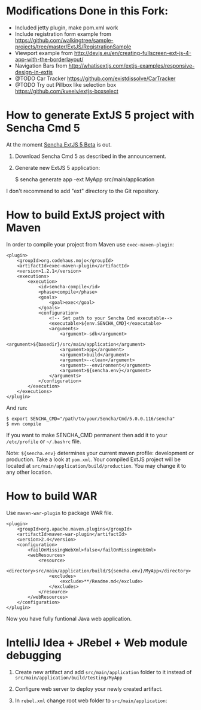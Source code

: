 # Modifications Done in this Fork:

* Included jetty plugin, make pom.xml work
* Include registration form example from https://github.com/walkingtree/sample-projects/tree/master/ExtJS/RegistrationSample
* Viewport example from http://devjs.eu/en/creating-fullscreen-ext-js-4-app-with-the-borderlayout/ 
* Navigation Bars from http://whatisextjs.com/extjs-examples/responsive-design-in-extjs
* @TODO Car Tracker https://github.com/existdissolve/CarTracker
* @TODO Try out Pillbox like selection box https://github.com/kveeiv/extjs-boxselect

# How to generate ExtJS 5 project with Sencha Cmd 5

At the moment [Sencha ExtJS 5 Beta](http://www.sencha.com/blog/announcing-public-beta-of-ext-js-5/) is out.

1. Download Sencha Cmd 5 as described in the announcement.
2. Generate new ExtJS 5 application:

    $ sencha generate app -ext MyApp src/main/application

I don't recommend to add "ext" directory to the Git repository.

# How to build ExtJS project with Maven

In order to compile your project from Maven use `exec-maven-plugin`:

    <plugin>
        <groupId>org.codehaus.mojo</groupId>
        <artifactId>exec-maven-plugin</artifactId>
        <version>1.2.1</version>
        <executions>
            <execution>
                <id>sencha-compile</id>
                <phase>compile</phase>
                <goals>
                    <goal>exec</goal>
                </goals>
                <configuration>
                    <!-- Set path to your Sencha Cmd executable-->
                    <executable>${env.SENCHA_CMD}</executable>
                    <arguments>
                        <argument>-sdk</argument>
                        <argument>${basedir}/src/main/application</argument>
                        <argument>app</argument>
                        <argument>build</argument>
                        <argument>--clean</argument>
                        <argument>--environment</argument>
                        <argument>${sencha.env}</argument>
                    </arguments>
                </configuration>
            </execution>
        </executions>
    </plugin>

And run:

    $ export SENCHA_CMD="/path/to/your/Sencha/Cmd/5.0.0.116/sencha"
    $ mvn compile

If you want to make SENCHA_CMD permanent then add it to your `/etc/profile` or `~/.bashrc` file.

Note: `${sencha.env}` determines your current maven profile: development or production. Take a look at `pom.xml`.
Your compiled ExtJS project will be located at `src/main/application/build/production`. You may change it to any other location.

# How to build WAR

Use `maven-war-plugin` to package WAR file.

    <plugin>
        <groupId>org.apache.maven.plugins</groupId>
        <artifactId>maven-war-plugin</artifactId>
        <version>2.4</version>
        <configuration>
            <failOnMissingWebXml>false</failOnMissingWebXml>
            <webResources>
                <resource>
                    <directory>src/main/application/build/${sencha.env}/MyApp</directory>
                    <excludes>
                        <exclude>**/Readme.md</exclude>
                    </excludes>
                </resource>
            </webResources>
        </configuration>
    </plugin>

Now you have fully funtional Java web application.

# IntelliJ Idea + JRebel + Web module debugging

1. Create new artifact and add `src/main/application` folder to it instead of `src/main/application/build/testing/MyApp`
2. Configure web server to deploy your newly created artifact.
3. In `rebel.xml` change root web folder to `src/main/application`:


	<web>
		<link target="/">
			<dir name="/home/user/IdeaProjects/sencha-extjs-maven/src/main/application">
			</dir>
		</link>
	</web>
	

